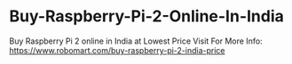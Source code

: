 # Buy-Raspberry-Pi-2-Online-In-India
Buy Raspberry Pi 2 online in India at Lowest Price Visit For More Info: https://www.robomart.com/buy-raspberry-pi-2-india-price
